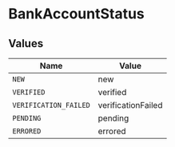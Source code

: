 # BankAccountStatus


## Values

| Name                  | Value                 |
| --------------------- | --------------------- |
| `NEW`                 | new                   |
| `VERIFIED`            | verified              |
| `VERIFICATION_FAILED` | verificationFailed    |
| `PENDING`             | pending               |
| `ERRORED`             | errored               |